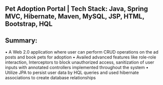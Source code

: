 Pet Adoption Portal | Tech Stack: Java, Spring MVC, Hibernate, Maven, MySQL, JSP, HTML, Bootstrap, HQL                
---------------------------------------------------------------------------------------------------------------
Summary:
-----------------
•	A Web 2.0 application where user can perform CRUD operations on the ad posts and book pets for adoption
•	Availed advanced features like role-role interaction, Interceptors to block unauthorized access, sanitization of user inputs with annotated controllers implemented throughout the system 
•	Utilize JPA to persist user data by HQL queries and used hibernate associations to create database relationships 
